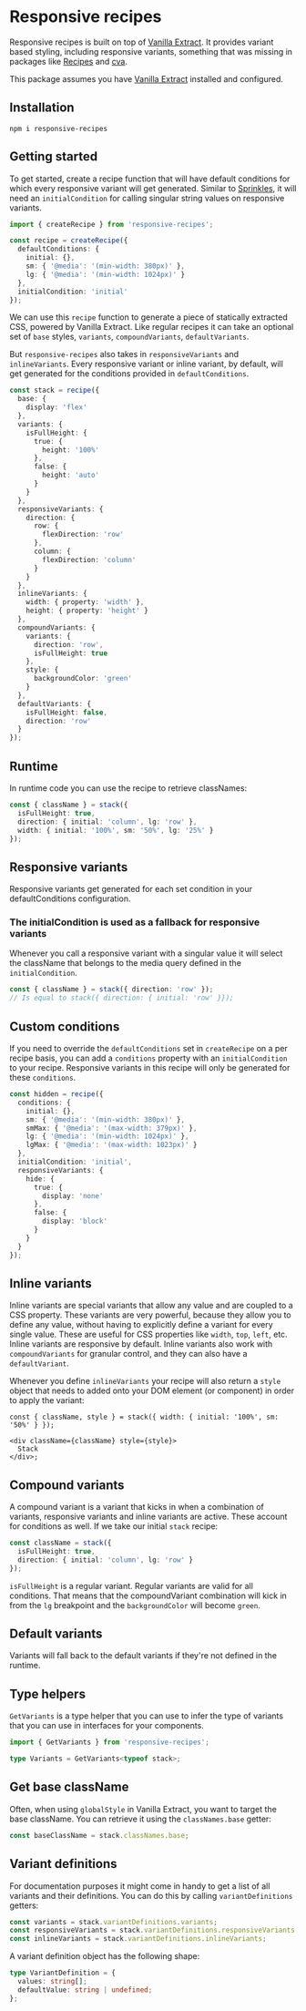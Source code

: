 # Responsive recipes

Responsive recipes is built on top of [Vanilla Extract](https://vanilla-extract.style/documentation/getting-started/). It provides variant based styling, including responsive variants, something that was missing in packages like [Recipes](https://vanilla-extract.style/documentation/packages/recipes/) and [cva](https://cva.style/docs).

This package assumes you have [Vanilla Extract](https://vanilla-extract.style/documentation/getting-started/) installed and configured.

## Installation

```
npm i responsive-recipes
```

## Getting started

To get started, create a recipe function that will have default conditions for which every responsive variant will get generated. Similar to [Sprinkles](https://vanilla-extract.style/documentation/packages/sprinkles/), it will need an `initialCondition` for calling singular string values on responsive variants.

```ts
import { createRecipe } from 'responsive-recipes';

const recipe = createRecipe({
  defaultConditions: {
    initial: {},
    sm: { '@media': '(min-width: 380px)' },
    lg: { '@media': '(min-width: 1024px)' }
  },
  initialCondition: 'initial'
});
```

We can use this `recipe` function to generate a piece of statically extracted CSS, powered by Vanilla Extract. Like regular recipes it can take an optional set of `base` styles, `variants`, `compoundVariants`, `defaultVariants`.

But `responsive-recipes` also takes in `responsiveVariants` and `inlineVariants`. Every responsive variant or inline variant, by default, will get generated for the conditions provided in `defaultConditions`.

```ts
const stack = recipe({
  base: {
    display: 'flex'
  },
  variants: {
    isFullHeight: {
      true: {
        height: '100%'
      },
      false: {
        height: 'auto'
      }
    }
  },
  responsiveVariants: {
    direction: {
      row: {
        flexDirection: 'row'
      },
      column: {
        flexDirection: 'column'
      }
    }
  },
  inlineVariants: {
    width: { property: 'width' },
    height: { property: 'height' }
  },
  compoundVariants: {
    variants: {
      direction: 'row',
      isFullHeight: true
    },
    style: {
      backgroundColor: 'green'
    }
  },
  defaultVariants: {
    isFullHeight: false,
    direction: 'row'
  }
});
```

## Runtime

In runtime code you can use the recipe to retrieve classNames:

```ts
const { className } = stack({
  isFullHeight: true,
  direction: { initial: 'column', lg: 'row' },
  width: { initial: '100%', sm: '50%', lg: '25%' }
});
```

## Responsive variants

Responsive variants get generated for each set condition in your defaultConditions configuration.

### The initialCondition is used as a fallback for responsive variants

Whenever you call a responsive variant with a singular value it will select the className that belongs to the media query defined in the `initialCondition`.

```ts
const { className } = stack({ direction: 'row' });
// Is equal to stack({ direction: { initial: 'row' }});
```

## Custom conditions

If you need to override the `defaultConditions` set in `createRecipe` on a per recipe basis, you can add a `conditions` property with an `initialCondition` to your recipe. Responsive variants in this recipe will only be generated for these `conditions`.

```ts
const hidden = recipe({
  conditions: {
    initial: {},
    sm: { '@media': '(min-width: 380px)' },
    smMax: { '@media': '(max-width: 379px)' },
    lg: { '@media': '(min-width: 1024px)' },
    lgMax: { '@media': '(max-width: 1023px)' }
  },
  initialCondition: 'initial',
  responsiveVariants: {
    hide: {
      true: {
        display: 'none'
      },
      false: {
        display: 'block'
      }
    }
  }
});
```

## Inline variants

Inline variants are special variants that allow any value and are coupled to a CSS property. These variants are very powerful, because they allow you to define any value, without having to explicitly define a variant for every single value. These are useful for CSS properties like `width`, `top`, `left`, etc. Inline variants are responsive by default. Inline variants also work with `compoundVariants` for granular control, and they can also have a `defaultVariant`.

Whenever you define `inlineVariants` your recipe will also return a `style` object that needs to added onto your DOM element (or component) in order to apply the variant:

```tsx
const { className, style } = stack({ width: { initial: '100%', sm: '50%' } });

<div className={className} style={style}>
  Stack
</div>;
```

## Compound variants

A compound variant is a variant that kicks in when a combination of variants, responsive variants and inline variants are active. These account for conditions as well. If we take our initial `stack` recipe:

```ts
const className = stack({
  isFullHeight: true,
  direction: { initial: 'column', lg: 'row' }
});
```

`isFullHeight` is a regular variant. Regular variants are valid for all conditions. That means that the compoundVariant combination will kick in from the `lg` breakpoint and the `backgroundColor` will become `green`.

## Default variants

Variants will fall back to the default variants if they're not defined in the runtime.

## Type helpers

`GetVariants` is a type helper that you can use to infer the type of variants that you can use in interfaces for your components.

```ts
import { GetVariants } from 'responsive-recipes';

type Variants = GetVariants<typeof stack>;
```

## Get base className

Often, when using `globalStyle` in Vanilla Extract, you want to target the base className. You can retrieve it using the `classNames.base` getter:

```ts
const baseClassName = stack.classNames.base;
```

## Variant definitions

For documentation purposes it might come in handy to get a list of all variants and their definitions. You can do this by calling `variantDefinitions` getters:

```ts
const variants = stack.variantDefinitions.variants;
const responsiveVariants = stack.variantDefinitions.responsiveVariants;
const inlineVariants = stack.variantDefinitions.inlineVariants;
```

A variant definition object has the following shape:

```ts
type VariantDefinition = {
  values: string[];
  defaultValue: string | undefined;
};
```
